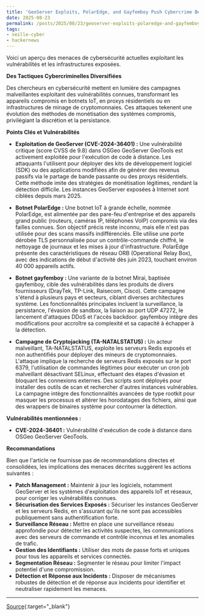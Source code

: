 ```yaml
---
title: 'GeoServer Exploits, PolarEdge, and Gayfemboy Push Cybercrime Beyond Traditional Botnets'
date: 2025-08-23
permalink: /posts/2025/08/23/geoserver-exploits-polaredge-and-gayfemboy-push-cybercrime-beyond-traditional-botnets/
tags:
- veille-cyber
- hackernews
---
```

Voici un aperçu des menaces de cybersécurité actuelles exploitant les vulnérabilités et les infrastructures exposées.

**Des Tactiques Cybercriminelles Diversifiées**

Des chercheurs en cybersécurité mettent en lumière des campagnes malveillantes exploitant des vulnérabilités connues, transformant les appareils compromis en botnets IoT, en proxys résidentiels ou en infrastructures de minage de cryptomonnaies. Ces attaques tekenent une évolution des méthodes de monétisation des systèmes compromis, privilégiant la discrétion et la persistance.

**Points Clés et Vulnérabilités**

*   **Exploitation de GeoServer (CVE-2024-36401) :** Une vulnérabilité critique (score CVSS de 9.8) dans OSGeo GeoServer GeoTools est activement exploitée pour l'exécution de code à distance. Les attaquants l'utilisent pour déployer des kits de développement logiciel (SDK) ou des applications modifiées afin de générer des revenus passifs via le partage de bande passante ou des proxys résidentiels. Cette méthode imite des stratégies de monétisation légitimes, rendant la détection difficile. Les instances GeoServer exposées à Internet sont ciblées depuis mars 2025.

*   **Botnet PolarEdge :** Une botnet IoT à grande échelle, nommée PolarEdge, est alimentée par des pare-feu d'entreprise et des appareils grand public (routeurs, caméras IP, téléphones VoIP) compromis via des failles connues. Son objectif précis reste inconnu, mais elle n'est pas utilisée pour des scans massifs indifférenciés. Elle utilise une porte dérobée TLS personnalisée pour un contrôle-commande chiffré, le nettoyage de journaux et les mises à jour d'infrastructure. PolarEdge présente des caractéristiques de réseau ORB (Operational Relay Box), avec des indications de début d'activité dès juin 2023, touchant environ 40 000 appareils actifs.

*   **Botnet gayfemboy :** Une variante de la botnet Mirai, baptisée gayfemboy, cible des vulnérabilités dans les produits de divers fournisseurs (DrayTek, TP-Link, Raisecom, Cisco). Cette campagne s'étend à plusieurs pays et secteurs, ciblant diverses architectures système. Les fonctionnalités principales incluent la surveillance, la persistance, l'évasion de sandbox, la liaison au port UDP 47272, le lancement d'attaques DDoS et l'accès backdoor. gayfemboy intègre des modifications pour accroître sa complexité et sa capacité à échapper à la détection.

*   **Campagne de Cryptojacking (TA-NATALSTATUS) :** Un acteur malveillant, TA-NATALSTATUS, exploite les serveurs Redis exposés et non authentifiés pour déployer des mineurs de cryptomonnaies. L'attaque implique la recherche de serveurs Redis exposés sur le port 6379, l'utilisation de commandes légitimes pour exécuter un cron job malveillant désactivant SELinux, effectuant des étapes d'évasion et bloquant les connexions externes. Des scripts sont déployés pour installer des outils de scan et rechercher d'autres instances vulnérables. La campagne intègre des fonctionnalités avancées de type rootkit pour masquer les processus et altérer les horodatages des fichiers, ainsi que des wrappers de binaires système pour contourner la détection.

**Vulnérabilités mentionnées :**

*   **CVE-2024-36401 :** Vulnérabilité d'exécution de code à distance dans OSGeo GeoServer GeoTools.

**Recommandations**

Bien que l'article ne fournisse pas de recommandations directes et consolidées, les implications des menaces décrites suggèrent les actions suivantes :

*   **Patch Management :** Maintenir à jour les logiciels, notamment GeoServer et les systèmes d'exploitation des appareils IoT et réseaux, pour corriger les vulnérabilités connues.
*   **Sécurisation des Services Exposés :** Sécuriser les instances GeoServer et les serveurs Redis, en s'assurant qu'ils ne sont pas accessibles publiquement sans authentification forte.
*   **Surveillance Réseau :** Mettre en place une surveillance réseau approfondie pour détecter les activités suspectes, les communications avec des serveurs de commande et contrôle inconnus et les anomalies de trafic.
*   **Gestion des Identifiants :** Utiliser des mots de passe forts et uniques pour tous les appareils et services connectés.
*   **Segmentation Réseau :** Segmenter le réseau pour limiter l'impact potentiel d'une compromission.
*   **Détection et Réponse aux Incidents :** Disposer de mécanismes robustes de détection et de réponse aux incidents pour identifier et neutraliser rapidement les menaces.

---
[Source](https://thehackernews.com/2025/08/geoserver-exploits-polaredge-and.html){:target="_blank"}
